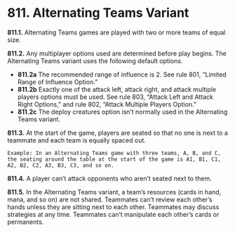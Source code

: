 # **811.** Alternating Teams Variant

**811.1.** Alternating Teams games are played with two or more teams of equal size.

**811.2.** Any multiplayer options used are determined before play begins. The Alternating Teams variant uses the following default options.
+ **811.2a** The recommended range of influence is 2. See rule 801, “Limited Range of Influence Option.”
+ **811.2b** Exactly one of the attack left, attack right, and attack multiple players options must be used. See rule 803, “Attack Left and Attack Right Options,” and rule 802, “Attack Multiple Players Option.”
+ **811.2c** The deploy creatures option isn’t normally used in the Alternating Teams variant.

**811.3.** At the start of the game, players are seated so that no one is next to a teammate and each team is equally spaced out.

    Example: In an Alternating Teams game with three teams, A, B, and C, the seating around the table at the start of the game is A1, B1, C1, A2, B2, C2, A3, B3, C3, and so on.

**811.4.** A player can’t attack opponents who aren’t seated next to them.

**811.5.** In the Alternating Teams variant, a team’s resources (cards in hand, mana, and so on) are not shared. Teammates can’t review each other’s hands unless they are sitting next to each other. Teammates may discuss strategies at any time. Teammates can’t manipulate each other’s cards or permanents.
